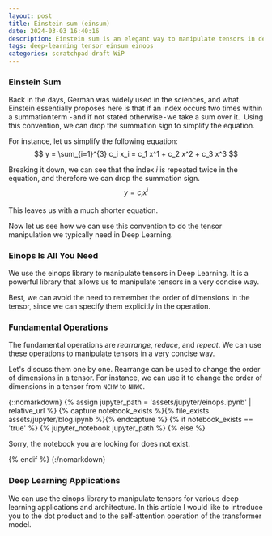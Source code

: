 ```yaml
---
layout: post
title: Einstein sum (einsum)
date: 2024-03-03 16:40:16
description: Einstein sum is an elegant way to manipulate tensors in deep learning. In this article, we will discuss the einsum operation and how we can use it to manipulate tensors in deep learning.
tags: deep-learning tensor einsum einops
categories: scratchpad draft WiP
---
```


### Einstein Sum

Back in the days, German was widely used in the sciences, and what Einstein essentially proposes here is that if an index occurs two times within a summation term - and if not stated otherwise - we take a sum over it. 
Using this convention, we can drop the summation sign to simplify the equation.

For instance, let us simplify the following equation:
$$
y = \sum_{i=1}^{3} c_i x_i = c_1 x^1 + c_2 x^2 + c_3 x^3
$$

Breaking it down, we can see that the index $i$ is repeated twice in the equation, and therefore we can drop the summation sign.
$$
y = c_i x^i
$$

This leaves us with a much shorter equation.

Now let us see how we can use this convention to do the tensor manipulation we typically need in Deep Learning.

### Einops Is All You Need

We use the einops library to manipulate tensors in Deep Learning. It is a powerful library that allows us to manipulate tensors in a very concise way.

Best, we can avoid the need to remember the order of dimensions in the tensor, since we can specify them explicitly in the operation.


### Fundamental Operations

The fundamental operations are *rearrange*, *reduce*, and *repeat*. We can use these operations to manipulate tensors in a very concise way.

Let's discuss them one by one.
Rearrange can be used to change the order of dimensions in a tensor. For instance, we can use it to change the order of dimensions in a tensor from `NCHW` to `NHWC`.

{::nomarkdown}
{% assign jupyter_path = 'assets/jupyter/einops.ipynb' | relative_url %}
{% capture notebook_exists %}{% file_exists assets/jupyter/blog.ipynb %}{% endcapture %}
{% if notebook_exists == 'true' %}
  {% jupyter_notebook jupyter_path %}
{% else %}
  <p>Sorry, the notebook you are looking for does not exist.</p>
{% endif %}
{:/nomarkdown}


### Deep Learning Applications

We can use the einops library to manipulate tensors for various deep learning applications and architecture. In this article I would like to introduce you to the dot product and to the self-attention operation of the transformer model.


